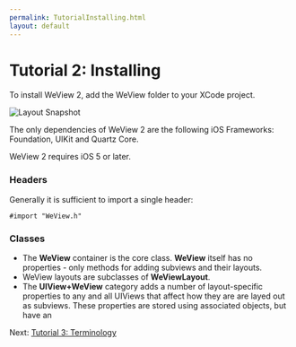 ```yaml
---
permalink: TutorialInstalling.html
layout: default
---
```


# Tutorial 2: Installing


<!-- TEMPLATE START -->

To install WeView 2, add the WeView folder to your XCode project.

![Layout Snapshot](images/WeViewFolderHierarchy.png)

The only dependencies of WeView 2 are the following iOS Frameworks: Foundation, UIKit and Quartz Core.

WeView 2 requires iOS 5 or later.


### Headers

Generally it is sufficient to import a single header:

    #import "WeView.h"

### Classes

* The **WeView** container is the core class.  **WeView** itself has no properties - only methods for adding subviews and their layouts.
* WeView layouts are subclasses of **WeViewLayout**.
* The **UIView+WeView** category adds a number of layout-specific properties to any and all UIViews that affect how they are are layed out as subviews.  These properties are stored using associated objects, but have an

<!-- TEMPLATE END -->

<p class="nextLink">Next:  <a href="TutorialTerminology.html">Tutorial 3: Terminology</a></p>